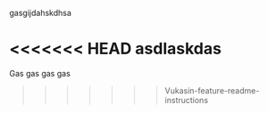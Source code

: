 gasgijdahskdhsa

<<<<<<< HEAD
asdlaskdas
=======
Gas gas gas gas 
>>>>>>> Vukasin-feature-readme-instructions
